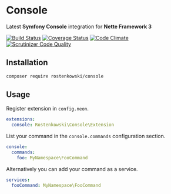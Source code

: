# Console

Latest **Symfony Console** integration for **Nette Framework 3**

[![Build Status](https://travis-ci.org/rostenkowski/console.svg?branch=master)](https://travis-ci.org/rostenkowski/console)
[![Coverage Status](https://coveralls.io/repos/github/rostenkowski/console/badge.svg)](https://coveralls.io/github/rostenkowski/console)
[![Code Climate](https://codeclimate.com/github/rostenkowski/console/badges/gpa.svg)](https://codeclimate.com/github/rostenkowski/console)
[![Scrutinizer Code Quality](https://scrutinizer-ci.com/g/rostenkowski/console/badges/quality-score.png?b=master)](https://scrutinizer-ci.com/g/rostenkowski/console/?branch=master)

## Installation

```bash
composer require rostenkowski/console
```

## Usage

Register extension in `config.neon`.
```yaml
extensions: 
  console: Rostenkowski\Console\Extension
```

List your command in the `console.commands` configuration section.
```yaml
console:
  commands:
    foo: MyNamespace\FooCommand
```

Alternatively you can add your command as a service.
```yaml
services:
  fooCommand: MyNamespace\FooCommand
```
